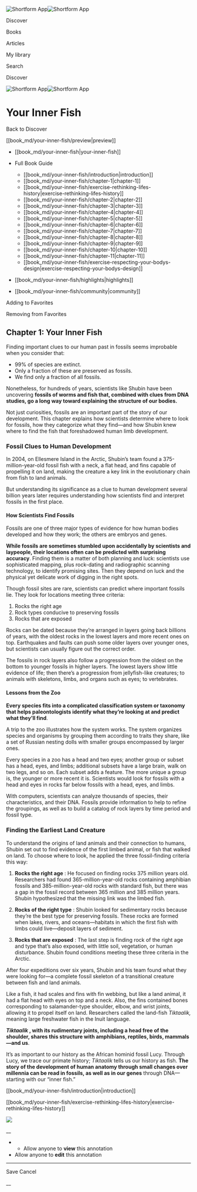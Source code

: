 ![Shortform App](/img/logo.36a2399e.svg)![Shortform App](/img/logo-dark.70c1b072.svg)

Discover

Books

Articles

My library

Search

Discover

![Shortform App](/img/logo.36a2399e.svg)![Shortform App](/img/logo-dark.70c1b072.svg)

# Your Inner Fish

Back to Discover

[[book_md/your-inner-fish/preview|preview]]

  * [[book_md/your-inner-fish|your-inner-fish]]
  * Full Book Guide

    * [[book_md/your-inner-fish/introduction|introduction]]
    * [[book_md/your-inner-fish/chapter-1|chapter-1]]
    * [[book_md/your-inner-fish/exercise-rethinking-lifes-history|exercise-rethinking-lifes-history]]
    * [[book_md/your-inner-fish/chapter-2|chapter-2]]
    * [[book_md/your-inner-fish/chapter-3|chapter-3]]
    * [[book_md/your-inner-fish/chapter-4|chapter-4]]
    * [[book_md/your-inner-fish/chapter-5|chapter-5]]
    * [[book_md/your-inner-fish/chapter-6|chapter-6]]
    * [[book_md/your-inner-fish/chapter-7|chapter-7]]
    * [[book_md/your-inner-fish/chapter-8|chapter-8]]
    * [[book_md/your-inner-fish/chapter-9|chapter-9]]
    * [[book_md/your-inner-fish/chapter-10|chapter-10]]
    * [[book_md/your-inner-fish/chapter-11|chapter-11]]
    * [[book_md/your-inner-fish/exercise-respecting-your-bodys-design|exercise-respecting-your-bodys-design]]
  * [[book_md/your-inner-fish/highlights|highlights]]
  * [[book_md/your-inner-fish/community|community]]



Adding to Favorites 

Removing from Favorites 

## Chapter 1: Your Inner Fish

Finding important clues to our human past in fossils seems improbable when you consider that:

  * 99% of species are extinct.
  * Only a fraction of these are preserved as fossils.
  * We find only a fraction of all fossils.



Nonetheless, for hundreds of years, scientists like Shubin have been uncovering **fossils of worms and fish that, combined with clues from DNA studies, go a long way toward explaining the structure of our bodies.**

Not just curiosities, fossils are an important part of the story of our development. This chapter explains how scientists determine where to look for fossils, how they categorize what they find—and how Shubin knew where to find the fish that foreshadowed human limb development.

### Fossil Clues to Human Development

In 2004, on Ellesmere Island in the Arctic, Shubin’s team found a 375-million-year-old fossil fish with a neck, a flat head, and fins capable of propelling it on land, making the creature a key link in the evolutionary chain from fish to land animals.

But understanding its significance as a clue to human development several billion years later requires understanding how scientists find and interpret fossils in the first place.

#### How Scientists Find Fossils

Fossils are one of three major types of evidence for how human bodies developed and how they work; the others are embryos and genes.

**While fossils are sometimes stumbled upon accidentally by scientists and laypeople, their locations often can be predicted with surprising accuracy**. Finding them is a matter of both planning and luck: scientists use sophisticated mapping, plus rock-dating and radiographic scanning technology, to identify promising sites. Then they depend on luck and the physical yet delicate work of digging in the right spots.

Though fossil sites are rare, scientists can predict where important fossils lie. They look for locations meeting three criteria:

  1. Rocks the right age
  2. Rock types conducive to preserving fossils
  3. Rocks that are exposed



Rocks can be dated because they’re arranged in layers going back billions of years, with the oldest rocks in the lowest layers and more recent ones on top. Earthquakes and faults can push some older layers over younger ones, but scientists can usually figure out the correct order.

The fossils in rock layers also follow a progression from the oldest on the bottom to younger fossils in higher layers. The lowest layers show little evidence of life; then there’s a progression from jellyfish-like creatures; to animals with skeletons, limbs, and organs such as eyes; to vertebrates.

#### Lessons from the Zoo

**Every species fits into a complicated classification system or taxonomy that helps paleontologists identify what they’re looking at and predict what they’ll find**.

A trip to the zoo illustrates how the system works. The system organizes species and organisms by grouping them according to traits they share, like a set of Russian nesting dolls with smaller groups encompassed by larger ones.

Every species in a zoo has a head and two eyes; another group or subset has a head, eyes, and limbs; additional subsets have a large brain, walk on two legs, and so on. Each subset adds a feature. The more unique a group is, the younger or more recent it is. Scientists would look for fossils with a head and eyes in rocks far below fossils with a head, eyes, and limbs.

With computers, scientists can analyze thousands of species, their characteristics, and their DNA. Fossils provide information to help to refine the groupings, as well as to build a catalog of rock layers by time period and fossil type.

### Finding the Earliest Land Creature

To understand the origins of land animals and their connection to humans, Shubin set out to find evidence of the first limbed animal, or fish that walked on land. To choose where to look, he applied the three fossil-finding criteria this way:

1) **Rocks the right age** : He focused on finding rocks 375 million years old. Researchers had found 365-million-year-old rocks containing amphibian fossils and 385-million-year-old rocks with standard fish, but there was a gap in the fossil record between 365 million and 385 million years. Shubin hypothesized that the missing link was the limbed fish.

2) **Rocks of the right type** : Shubin looked for sedimentary rocks because they’re the best type for preserving fossils. These rocks are formed when lakes, rivers, and oceans—habitats in which the first fish with limbs could live—deposit layers of sediment.

3) **Rocks that are exposed** : The last step is finding rock of the right age and type that’s also exposed, with little soil, vegetation, or human disturbance. Shubin found conditions meeting these three criteria in the Arctic.

After four expeditions over six years, Shubin and his team found what they were looking for—a complete fossil skeleton of a transitional creature between fish and land animals.

Like a fish, it had scales and fins with fin webbing, but like a land animal, it had a flat head with eyes on top and a neck. Also, the fins contained bones corresponding to salamander-type shoulder, elbow, and wrist joints, allowing it to propel itself on land. Researchers called the land-fish _Tiktaalik,_ meaning large freshwater fish in the Inuit language.

**_Tiktaalik_ , with its rudimentary joints, including a head free of the shoulder, shares this structure with amphibians, reptiles, birds, mammals—and us**.

It’s as important to our history as the African hominid fossil Lucy. Through Lucy, we trace our primate history; _Tiktaalik_ tells us our history as fish. **The story of the development of human anatomy through small changes over millennia can be read in fossils, as well as in our genes** through DNA—starting with our “inner fish.”

[[book_md/your-inner-fish/introduction|introduction]]

[[book_md/your-inner-fish/exercise-rethinking-lifes-history|exercise-rethinking-lifes-history]]

![](https://bat.bing.com/action/0?ti=56018282&Ver=2&mid=6ae75eb6-2339-4dc2-a8e2-5305da541f77&sid=72e6e650642c11eeb2dd2161d176fe8d&vid=72e70890642c11eeb72d79fe7b6df2c6&vids=0&msclkid=N&pi=0&lg=en-US&sw=800&sh=600&sc=24&nwd=1&tl=Shortform%20%7C%20Book&p=https%3A%2F%2Fwww.shortform.com%2Fapp%2Fbook%2Fyour-inner-fish%2Fchapter-1&r=&lt=1097&evt=pageLoad&sv=1&rn=350795)

__

  *   * Allow anyone to **view** this annotation
  * Allow anyone to **edit** this annotation



* * *

Save Cancel

__



